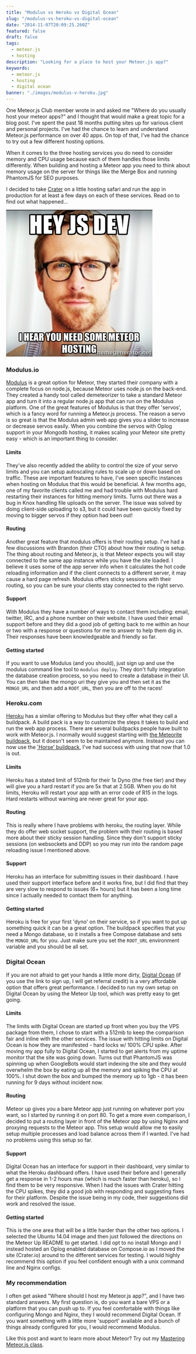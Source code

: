 ```yaml
---
title: "Modulus vs Heroku vs Digital Ocean"
slug: "/modulus-vs-heroku-vs-digital-ocean"
date: "2014-11-07T20:09:25.260Z"
featured: false
draft: false
tags:
  - meteor.js
  - hosting
description: "Looking for a place to host your Meteor.js app?"
keywords:
  - meteor.js
  - hosting
  - digital ocean
banner: "./images/modulus-v-heroku.jpg"
---
```


One Meteor.js Club member wrote in and asked me "Where do you usually host your meteor apps?" and I thought that would make a great topic for a blog post. I've spent the past 18 months putting sites up for various client and personal projects. I've had the chance to learn and understand Meteor.js performance on over 40 apps. On top of that, I've had the chance to try out a few different hosting options.

When it comes to the three hosting services you do need to consider memory and CPU usage because each of them handles those limits differently. When building and hosting a Meteor app you need to think about memory usage on the server for things like the Merge Box and running PhantomJS for SEO purposes.

I decided to take [Crater](http://crater.io) on a little hosting safari and run the app in production for at least a few days on each of these services. Read on to find out what happened...

![meteor-meme](./images/gosling-hosting.jpg)

### Modulus.io

[Modulus](http://modulus.io) is a great option for Meteor, they started their company with a complete focus on node.js, because Meteor uses node.js on the back-end. They created a handy tool called demeteorizer to take a standard Meteor app and turn it into a regular node.js app that can run on the Modulus platform. One of the great features of Modulus is that they offer 'servos', which is a fancy word for running a Meteor.js process. The reason a servo is so great is that the Modulus admin web app gives you a slider to increase or decrease servos easily. When you combine the servos with Oplog support in your Mongodb hosting, it makes scaling your Meteor site pretty easy - which is an important thing to consider.

#### Limits

They've also recently added the ability to control the size of your servo limits and you can setup autoscaling rules to scale up or down based on traffic. These are important features to have, I've seen specific instances when hosting on Modulus that this would be beneficial. A few months ago, one of my favorite clients called me and had trouble with Modulus hard restarting their instances for hitting memory limits. Turns out there was a bug in Knox handling file uploads on the server. The issue was solved by doing client-side uploading to s3, but it could have been quickly fixed by moving to bigger servos if they option had been out!

#### Routing

Another great feature that modulus offers is their routing setup. I've had a few discussions with Brandon (their CTO) about how their routing is setup. The thing about routing and Meteor.js, is that Meteor expects you will stay connected to the same app instance while you have the site loaded. I believe it uses some of the app server info when it calculates the hot code reloading information and if the client connects to a different server, it may cause a hard page refresh. Modulus offers sticky sessions with their routing, so you can be sure your clients stay connected to the right servo.

#### Support

With Modulus they have a number of ways to contact them including: email, twitter, IRC, and a phone number on their website. I have used their email support before and they did a good job of getting back to me within an hour or two with a response or questions for me to answer to help them dig in. Their responses have been knowledgeable and friendly so far.

#### Getting started

If you want to use Modulus (and you should), just sign up and use the modulus command line tool to `modulus deploy`. They don't fully integration the database creation process, so you need to create a database in their UI. You can then take the mongo uri they give you and then set it as the `MONGO_URL` and then add a `ROOT_URL`, then you are off to the races!

### Heroku.com

[Heroku](http://heroku.com) has a similar offering to Modulus but they offer what they call a buildpack. A build pack is a way to customize the steps it takes to build and run the web app process. There are several buildpacks people have built to work with Meteor.js. I normally would suggest starting with [the Meteorite buildpack](https://github.com/oortcloud/heroku-buildpack-meteorite), but it doesn't seem to be maintained anymore. Instead you can now use the ['Horse' buildpack](https://github.com/AdmitHub/meteor-buildpack-horse), I've had success with using that now that 1.0 is out.

#### Limits

Heroku has a stated limit of 512mb for their 1x Dyno (the free tier) and they will give you a hard restart if you are 5x that at 2.5GB. When you do hit limits, Heroku will restart your app with an error code of R15 in the logs. Hard restarts without warning are never great for your app.

#### Routing

This is really where I have problems with heroku, the routing layer. While they do offer web socket support, the problem with their routing is based more about their sticky session handling. Since they don't support sticky sessions (on websockets and DDP) so you may run into the random page reloading issue I mentioned above.

#### Support

Heroku has an interface for submitting issues in their dashboard. I have used their support interface before and it works fine, but I did find that they are very slow to respond to issues (6+ hours) but it has been a long time since I actually needed to contact them for anything.

#### Getting started

Heroku is free for your first 'dyno' on their service, so if you want to put up something quick it can be a great option. The buildpack specifies that you need a Mongo database, so it installs a free Compose database and sets the `MONGO_URL` for you. Just make sure you set the `ROOT_URL` environment variable and you should be all set.

### Digital Ocean

If you are not afraid to get your hands a little more dirty, [Digital Ocean](https://www.digitalocean.com/?refcode=2fb9d926fd4b) (if you use the link to sign up, I will get referral credit) is a very affordable option that offers great performance. I decided to run my own setup on Digital Ocean by using the Meteor Up tool, which was pretty easy to get going.

#### Limits

The limits with Digital Ocean are started up front when you buy the VPS package from them, I chose to start with a 512mb to keep the comparison fair and inline with the other services. The issue with hitting limits on Digital Ocean is how they are manifested - hard locks w/ 100% CPU spike. After moving my app fully to Digital Ocean, I started to get alerts from my uptime monitor that the site was going down. Turns out that PhantomJS was spinning up when GoogleBots would start indexing the site and they would overwhelm the box by eating up all the memory and spiking the CPU at 100%. I shut down the box and bumped the memory up to 1gb - it has been running for 9 days without incident now.

#### Routing

Meteor up gives you a bare Meteor app just running on whatever port you want, so I started by running it on port 80. To get a more even comparison, I decided to put a routing layer in front of the Meteor app by using Nginx and proxying requests to the Meteor app. This setup would allow me to easily setup multiple processes and load balance across them if I wanted. I've had no problems using this setup so far.

#### Support

Digital Ocean has an interface for support in their dashboard, very similar to what the Heroku dashboard offers. I have used their before and I generally get a response in 1-2 hours max (which is much faster than heroku), so I find them to be very responsive. When I had the issues with Crater hitting the CPU spikes, they did a good job with responding and suggesting fixes for their platform. Despite the issue being in my code, their suggestions did work and resolved the issue.

#### Getting started

This is the one area that will be a little harder than the other two options. I selected the Ubuntu 14.04 image and then just followed the directions on the Meteor Up README to get started. I did opt to no install Mongo and I instead hosted an Oplog enabled database on Compose.io as I moved the site (Crater.io) around to the different services for testing. I would highly recommend this option if you feel confident enough with a unix command line and Nginx configs.

### My recommendation

I often get asked "Where should I host my Meteor.js app?", and I have two standard answers. My first question is, do you want a bare VPS or a platform that you can push up to. If you feel comfortable with things like configuring Mongo and Nginx, they I would recommend Digital Ocean. If you want something with a little more 'support' available and a bunch of things already configured for you, I would recommend Modulus.

Like this post and want to learn more about Meteor? Try out my [Mastering Meteor.js class](http://meteorjs.club/learn).

